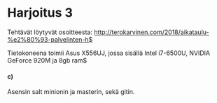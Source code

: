 # Harjoitus 3

Tehtävät löytyvät osoitteesta: http://terokarvinen.com/2018/aikataulu-%e2%80%93-palvelinten-h$

Tietokoneena toimii Asus X556UJ, jossa sisällä Intel i7-6500U, NVIDIA GeForce 920M ja 8gb ram$

#### c)

Asensin salt minionin ja masterin, sekä gitin.










